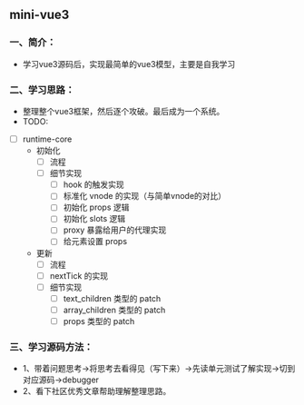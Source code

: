 ## mini-vue3

### 一、简介：
- 学习vue3源码后，实现最简单的vue3模型，主要是自我学习

### 二、学习思路：
- 整理整个vue3框架，然后逐个攻破。最后成为一个系统。
- TODO:
- [ ] runtime-core
    - 初始化 
        - [ ] 流程
        - [ ] 细节实现
            - [ ] hook 的触发实现
            - [ ] 标准化 vnode 的实现（与简单vnode的对比）
            - [ ] 初始化 props 逻辑
            - [ ] 初始化 slots 逻辑
            - [ ] proxy 暴露给用户的代理实现
            - [ ] 给元素设置 props
    - 更新
        - [ ] 流程
        - [ ] nextTick 的实现
        - [ ] 细节实现
            - [ ] text_children 类型的 patch
            - [ ] array_children 类型的 patch
            - [ ] props 类型的 patch

### 三、学习源码方法：
- 1、带着问题思考->将思考去看得见（写下来）->先读单元测试了解实现->切到对应源码->debugger
- 2、看下社区优秀文章帮助理解整理思路。

